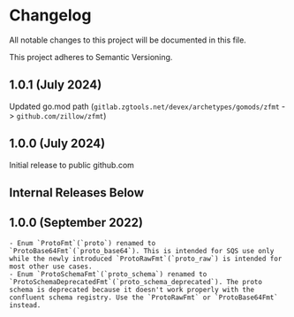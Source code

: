 # Changelog

All notable changes to this project will be documented in this file.

This project adheres to Semantic Versioning.

## 1.0.1 (July 2024)

Updated go.mod path (`gitlab.zgtools.net/devex/archetypes/gomods/zfmt` -> `github.com/zillow/zfmt`)

## 1.0.0 (July 2024)

Initial release to public github.com

Internal Releases Below
----

## 1.0.0 (September 2022)

    - Enum `ProtoFmt`(`proto`) renamed to `ProtoBase64Fmt`(`proto_base64`). This is intended for SQS use only while the newly introduced `ProtoRawFmt`(`proto_raw`) is intended for most other use cases.
    - Enum `ProtoSchemaFmt`(`proto_schema`) renamed to `ProtoSchemaDeprecatedFmt`(`proto_schema_deprecated`). The proto schema is deprecated because it doesn't work properly with the confluent schema registry. Use the `ProtoRawFmt` or `ProtoBase64Fmt` instead.

